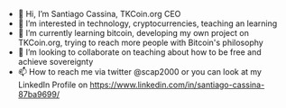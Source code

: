 - 👋 Hi, I’m Santiago Cassina, TKCoin.org CEO
- 👀 I’m interested in technology, cryptocurrencies, teaching an learning
- 🌱 I’m currently learning bitcoin, developing my own project on TKCoin.org, trying to reach more people with Bitcoin's philosophy
- 💞️ I’m looking to collaborate on teaching about how to be free and achieve sovereignty
- 📫 How to reach me via twitter @scap2000 or you can look at my LinkedIn Profile on https://www.linkedin.com/in/santiago-cassina-87ba9699/

<!---
scap2000/scap2000 is a ✨ special ✨ repository because its `README.md` (this file) appears on your GitHub profile.
You can click the Preview link to take a look at your changes.
--->
